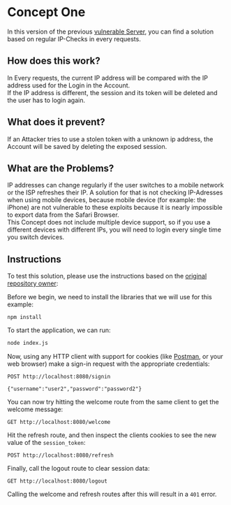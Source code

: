 # Concept One

In this version of the previous [vulnerable Server](Vulnerable%20Server/index.js), you can find a solution based on regular IP-Checks in every requests.

## How does this work?

In Every requests, the current IP address will be compared with the IP address used for the Login in the Account.  
If the IP address is different, the session and its token will be deleted and the user has to login again.

## What does it prevent?

If an Attacker tries to use a stolen token with a unknown ip address, the Account will be saved by deleting the exposed session.

## What are the Problems?

IP addresses can change regularly if the user switches to a mobile network or the ISP refreshes their IP. A solution for that is not checking IP-Adresses when using mobile devices, because mobile device (for example: the iPhone) are not vulnerable to these exploits because it is nearly impossible to export data from the Safari Browser.    
This Concept does not include multiple device support, so if you use a different devices with different IPs, you will need to login every single time you switch devices.

## Instructions

To test this solution, please use the instructions based on the [original repository owner](https://github.com/sohamkamani/nodejs-session-cookie-example):

Before we begin, we need to install the libraries that we will use for this example:

```
npm install
```

To start the application, we can run:

```sh
node index.js
```

Now, using any HTTP client with support for cookies (like [Postman](https://www.getpostman.com/apps), or your web browser) make a sign-in request with the appropriate credentials:

```
POST http://localhost:8080/signin

{"username":"user2","password":"password2"}
```

You can now try hitting the welcome route from the same client to get the welcome message:

```
GET http://localhost:8080/welcome
```

Hit the refresh route, and then inspect the clients cookies to see the new value of the `session_token`:

```
POST http://localhost:8080/refresh
```

Finally, call the logout route to clear session data:

```
GET http://localhost:8080/logout
```

Calling the welcome and refresh routes after this will result in a `401` error.
